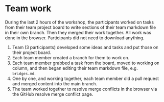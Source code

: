 # Team work

During the last 2 hours of the workshop, the participants worked on tasks from their team project board to write sections of their team markdown file in their own branch. Then they merged their work together. All work was done in the browser. Participants did not need to download anything.

1. Team (3 participants) developed some ideas and tasks and put those on their project board.
2. Each team member created a branch for them to work on.
3. Each team member grabbed a task from the board, moved to working on column, and then began editing their team markdown file, e.g. `bridges.md`.
4. One by one, and working together, each team member did a pull request and merged content into the main branch.
5. The team worked together to resolve merge conflicts in the browser via the GitHub resolve merge conflict page.

